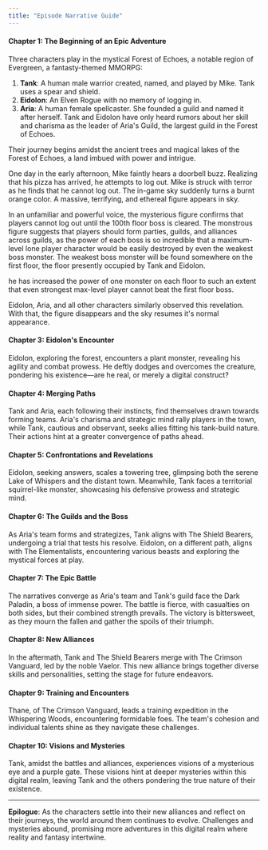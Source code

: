 ```yaml
---
title: "Episode Narrative Guide"
---
```


<!-- Taken from: https://chat.openai.com/share/b3307f98-eebc-4883-89af-ef2eed6e7623 -->

#### Chapter 1: The Beginning of an Epic Adventure

Three characters play in the mystical Forest of Echoes, a notable region of Evergreen, a fantasty-themed MMORPG:

1. **Tank**: A human male warrior created, named, and played by Mike. Tank uses a spear and shield.
2. **Eidolon**: An Elven Rogue with no memory of logging in.
3. **Aria**: A human female spellcaster. She founded a guild and named it after herself. Tank and Eidolon have only heard rumors about her skill and charisma as the leader of Aria's Guild, the largest guild in the Forest of Echoes.

Their journey begins amidst the ancient trees and magical lakes of the Forest of Echoes, a land imbued with power and intrigue.

One day in the early afternoon, Mike faintly hears a doorbell buzz. Realizing that his pizza has arrived, he attempts to log out. Mike is struck with terror as he finds that he cannot log out. The in-game sky suddenly turns a burnt orange color. A massive, terrifying, and ethereal figure appears in sky.

In an unfamiliar and powerful voice, the mysterious figure confirms that players cannot log out until the 100th floor boss is cleared. The monstrous figure suggests that players should form parties, guilds, and alliances across guilds, as the power of each boss is so incredible that a maximum-level lone player character would be easily destroyed by even the weakest boss monster. The weakest boss monster will be found somewhere on the first floor, the floor presently occupied by Tank and Eidolon.

he has increased the power of one monster on each floor to such an extent that even strongest max-level player cannot beat the first floor boss.

Eidolon, Aria, and all other characters similarly observed this revelation. With that, the figure disappears and the sky resumes it's normal appearance.

#### Chapter 3: Eidolon's Encounter

Eidolon, exploring the forest, encounters a plant monster, revealing his agility and combat prowess. He deftly dodges and overcomes the creature, pondering his existence—are he real, or merely a digital construct?

#### Chapter 4: Merging Paths

Tank and Aria, each following their instincts, find themselves drawn towards forming teams. Aria's charisma and strategic mind rally players in the town, while Tank, cautious and observant, seeks allies fitting his tank-build nature. Their actions hint at a greater convergence of paths ahead.

#### Chapter 5: Confrontations and Revelations

Eidolon, seeking answers, scales a towering tree, glimpsing both the serene Lake of Whispers and the distant town. Meanwhile, Tank faces a territorial squirrel-like monster, showcasing his defensive prowess and strategic mind.

#### Chapter 6: The Guilds and the Boss

As Aria's team forms and strategizes, Tank aligns with The Shield Bearers, undergoing a trial that tests his resolve. Eidolon, on a different path, aligns with The Elementalists, encountering various beasts and exploring the mystical forces at play.

#### Chapter 7: The Epic Battle

The narratives converge as Aria's team and Tank's guild face the Dark Paladin, a boss of immense power. The battle is fierce, with casualties on both sides, but their combined strength prevails. The victory is bittersweet, as they mourn the fallen and gather the spoils of their triumph.

#### Chapter 8: New Alliances

In the aftermath, Tank and The Shield Bearers merge with The Crimson Vanguard, led by the noble Vaelor. This new alliance brings together diverse skills and personalities, setting the stage for future endeavors.

#### Chapter 9: Training and Encounters

Thane, of The Crimson Vanguard, leads a training expedition in the Whispering Woods, encountering formidable foes. The team's cohesion and individual talents shine as they navigate these challenges.

#### Chapter 10: Visions and Mysteries

Tank, amidst the battles and alliances, experiences visions of a mysterious eye and a purple gate. These visions hint at deeper mysteries within this digital realm, leaving Tank and the others pondering the true nature of their existence.

---

**Epilogue**: As the characters settle into their new alliances and reflect on their journeys, the world around them continues to evolve. Challenges and mysteries abound, promising more adventures in this digital realm where reality and fantasy intertwine.
